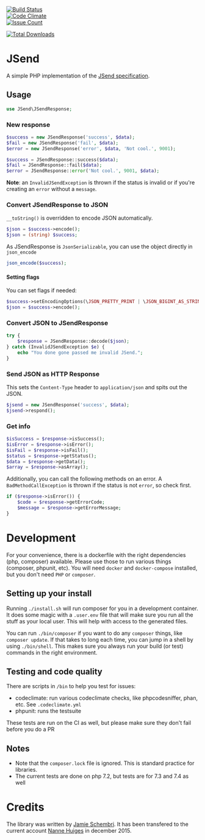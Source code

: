 [![Build Status](https://travis-ci.org/NanneHuiges/JSend.svg)](https://travis-ci.org/NanneHuiges/JSend)  
[![Code Climate](https://codeclimate.com/github/NanneHuiges/JSend/badges/gpa.svg)](https://codeclimate.com/github/NanneHuiges/JSend)  
[![Issue Count](https://codeclimate.com/github/NanneHuiges/JSend/badges/issue_count.svg)](https://codeclimate.com/github/NanneHuiges/JSend)  
  
[![Total Downloads](https://poser.pugx.org/nannehuiges/jsend/downloads)](https://packagist.org/packages/nannehuiges/jsend)  
# JSend
A simple PHP implementation of the [JSend specification](http://labs.omniti.com/labs/jsend).

## Usage
```php
use JSend\JSendResponse;
```

### New response
```php
$success = new JSendResponse('success', $data);
$fail = new JSendResponse('fail', $data);
$error = new JSendResponse('error', $data, 'Not cool.', 9001);
```

```php
$success = JSendResponse::success($data);
$fail = JSendResponse::fail($data);
$error = JSendResponse::error('Not cool.', 9001, $data);
```

**Note**: an `InvalidJSendException` is thrown if the status is invalid or if you're creating an `error` without a `message`.

### Convert JSendResponse to JSON
`__toString()` is overridden to encode JSON automatically.

```php
$json = $success->encode();
$json = (string) $success;
```

As JSendResponse is `JsonSerializable`, you can use the object directly in `json_encode`

```php
json_encode($success);
```

#### Setting flags
You can set flags if needed:

```php
$success->setEncodingOptions(\JSON_PRETTY_PRINT | \JSON_BIGINT_AS_STRING);
$json = $success->encode();
```

### Convert JSON to JSendResponse
```php
try {
    $response = JSendResponse::decode($json);
} catch (InvalidJSendException $e) {
    echo "You done gone passed me invalid JSend.";
}
```

### Send JSON as HTTP Response
This sets the `Content-Type` header to `application/json` and spits out the JSON.

```php
$jsend = new JSendResponse('success', $data);
$jsend->respond();
```

### Get info
```php
$isSuccess = $response->isSuccess();
$isError = $response->isError();
$isFail = $response->isFail();
$status = $response->getStatus();
$data = $response->getData();
$array = $response->asArray();
```

Additionally, you can call the following methods on an error. A `BadMethodCallException` is thrown if the status is not `error`, so check first.

```php
if ($response->isError()) {
    $code = $response->getErrorCode;
    $message = $response->getErrorMessage;
}
```

# Development
For your convenience, there is a dockerfile with the right dependencies (php, composer) available. Please use those
to run various things (composer, phpunit, etc). You will need `docker` and `docker-compose` installed, but you don't
need `PHP` or `composer`.

## Setting up your install
Running `./install.sh` will run composer for you in a development container. It does some magic with a `.user.env`
file that will make sure you run all the stuff as your local user. This will help with access to the generated files.

You can run `./bin/composer` if you want to do any `composer` things, like `composer update`. If that takes to long each 
time, you can jump in a shell by using `./bin/shell`. This makes sure you always run your build (or test) commands in 
the right environment.

## Testing and code quality
There are scripts in `/bin` to help you test for issues:

* codeclimate: run various codeclimate checks, like phpcodesniffer, phan, etc. See `.codeclimate.yml`
* phpunit: runs the testsuite

These tests are run on the CI as well, but please make sure they don't fail before you do a PR

## Notes
* Note that the `composer.lock` file is ignored. This is standard practice for libraries.
* The current tests are done on php 7.2, but tests are for 7.3 and 7.4 as well

# Credits
The library was written by [Jamie Schembri](https://github.com/shkm). It has been transfered to the current account [Nanne Huiges](https://github.com/NanneHuiges) in december 2015.
